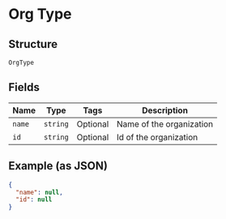 
# Org Type

## Structure

`OrgType`

## Fields

| Name | Type | Tags | Description |
|  --- | --- | --- | --- |
| `name` | `string` | Optional | Name of the organization |
| `id` | `string` | Optional | Id of the organization |

## Example (as JSON)

```json
{
  "name": null,
  "id": null
}
```

